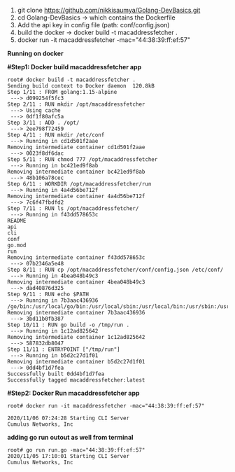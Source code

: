 
1. git clone https://github.com/nikkisaumya/Golang-DevBasics.git
2. cd Golang-DevBasics -> which contains the Dockerfile
3. Add the api key in config file (path: conf/config.json)
4. build the docker -> docker build -t macaddressfetcher .
5. docker run -it macaddressfetcher -mac="44:38:39:ff:ef:57"

**Running on docker**

**#Step1: Docker build macaddressfetcher app**
```
root# docker build -t macaddressfetcher .
Sending build context to Docker daemon  120.8kB
Step 1/11 : FROM golang:1.15-alpine
 ---> d099254f5fc3
Step 2/11 : RUN mkdir /opt/macaddressfetcher
 ---> Using cache
 ---> 0df1f80afc5a
Step 3/11 : ADD . /opt/
 ---> 2ee798f72459
Step 4/11 : RUN mkdir /etc/conf
 ---> Running in cd1d501f2aae
Removing intermediate container cd1d501f2aae
 ---> 0023f8df6dac
Step 5/11 : RUN chmod 777 /opt/macaddressfetcher
 ---> Running in bc421ed9f8ab
Removing intermediate container bc421ed9f8ab
 ---> 48b106a78cec
Step 6/11 : WORKDIR /opt/macaddressfetcher/run
 ---> Running in 4a4d56be712f
Removing intermediate container 4a4d56be712f
 ---> 7c6f47fbdfd2
Step 7/11 : RUN ls /opt/macaddressfetcher/
 ---> Running in f43dd578653c
README
api
cli
conf
go.mod
run
Removing intermediate container f43dd578653c
 ---> 07b2346a5e48
Step 8/11 : RUN cp /opt/macaddressfetcher/conf/config.json /etc/conf/
 ---> Running in 4bea048b49c3
Removing intermediate container 4bea048b49c3
 ---> dad40876d325
Step 9/11 : RUN echo $PATH
 ---> Running in 7b3aac436936
/go/bin:/usr/local/go/bin:/usr/local/sbin:/usr/local/bin:/usr/sbin:/usr/bin:/sbin:/bin
Removing intermediate container 7b3aac436936
 ---> 3bd11b0fb387
Step 10/11 : RUN go build -o /tmp/run .
 ---> Running in 1c12ad825642
Removing intermediate container 1c12ad825642
 ---> 587832db8047
Step 11/11 : ENTRYPOINT ["/tmp/run"]
 ---> Running in b5d2c27d1f01
Removing intermediate container b5d2c27d1f01
 ---> 0dd4bf1d7fea
Successfully built 0dd4bf1d7fea
Successfully tagged macaddressfetcher:latest
```

**#Step2: Docker Run macaddressfetcher app**
```
root# docker run -it macaddressfetcher -mac="44:38:39:ff:ef:57"
```
```
2020/11/06 07:24:28 Starting CLI Server
Cumulus Networks, Inc
```

**adding go run outout as well from terminal**

```
root# go run run.go -mac="44:38:39:ff:ef:57"  
2020/11/05 17:10:01 Starting CLI Server
Cumulus Networks, Inc
```
